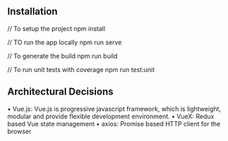 ## Installation

// To setup the project 
npm install

// TO run the app locally
npm run serve

// To generate the build
npm run build

// To run unit tests with coverage
npm run test:unit



## Architectural Decisions

•	Vue.js:  Vue.js is progressive javascript framework, which is lightweight, modular and provide       flexible development environment.
•	VueX:  Redux based Vue state management
•	axios:  Promise based HTTP client for the browser